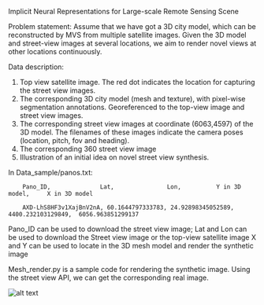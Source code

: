 Implicit Neural Representations for Large-scale Remote Sensing Scene

Problem statement:
Assume that we have got a 3D city model, which can be reconstructed by MVS from multiple satellite images. Given the 3D model and street-view images at several locations, we aim to render novel views at other locations continuously.


Data description:
1.	Top view satellite image. The red dot indicates the location for capturing the street view images.
2.	The corresponding 3D city model (mesh and texture), with pixel-wise segmentation annotations. Georeferenced to the top-view image and street view images.
3.	The corresponding street view images at coordinate (6063,4597) of the 3D model. The filenames of these images indicate the camera poses (location, pitch, fov and heading). 
4.	The corresponding 360 street view image
5.	Illustration of an initial idea on novel street view synthesis.




In Data_sample/panos.txt:

        Pano_ID,              Lat,               Lon,          Y in 3D model,     X in 3D model
  
        AXD-LhS8HF3v1XajBnV2nA, 60.1644797333783, 24.92898345052589, 4400.232103129849,  6056.963851299137

Pano_ID can be used to download the street view image;
Lat and Lon can be used to download the Street view image or the top-view satellite image
X and Y can be used to locate in the 3D mesh model and render the synthetic image


Mesh_render.py is a sample code for rendering the synthetic image. Using the street view API, we can get the corresponding real image.

![alt text](https://github.com/[username]/[reponame]/blob/[branch]/image.jpg?raw=true)
